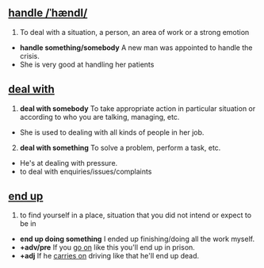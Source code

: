 ## [handle /ˈhændl/](http://www.oxfordlearnersdictionaries.com/definition/english/handle_1?q=handle)

1. To deal with a situation, a person, an area of work or a strong emotion 
  * **handle something/somebody** A new man was appointed to handle the crisis.
  * She is very good at handling her patients
  
## [deal with](http://www.oxfordlearnersdictionaries.com/definition/english/deal-with)
1. **deal with somebody** To take appropriate action in particular situation or according to who you are talking, managing, etc.
  * She is used to dealing with all kinds of people in her job.
2. **deal with something** To solve a problem, perform a task, etc.
  * He's at dealing with pressure.
  * to deal with enquiries/issues/complaints

## [end up](http://www.oxfordlearnersdictionaries.com/definition/english/end-up?q=end+up+)
1. to find yourself in a place, situation that you did not intend or expect to be in
  * **end up doing something** I ended up finishing/doing all the work myself.
  * **+adv/pre** If you [go on](http://www.oxfordlearnersdictionaries.com/definition/english/go-on?q=go+on) like this you'll end up in prison.
  * **+adj** If he [carries on](http://www.oxfordlearnersdictionaries.com/definition/english/carry-on_2?q=carry+on+) driving like that he'll end up dead. 
  
